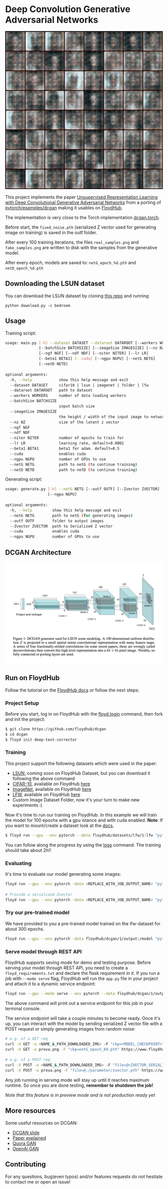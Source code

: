 # Deep Convolution Generative Adversarial Networks

![Generated images from noise on LFW ds after 300 epochs](images/lfw-300epochs.gif)

This project implements the paper [Unsupervised Representation Learning with Deep Convolutional Generative Adversarial Networks](http://arxiv.org/abs/1511.06434) from a porting of [pytorch/examples/dcgan](https://github.com/pytorch/examples/tree/master/dcgan) making it usables on [FloydHub](https://www.floydhub.com/).

The implementation is very close to the Torch implementation [dcgan.torch](https://github.com/soumith/dcgan.torch).

Before start, the `fixed_noise.pth` (serialized Z vector used for generating image on training) is saved in the outf folder.

After every 100 training iterations, the files `real_samples.png` and `fake_samples.png` are written to disk
with the samples from the generative model.

After every epoch, models are saved to: `netG_epoch_%d.pth` and `netD_epoch_%d.pth`

## Downloading the LSUN dataset
You can download the LSUN dataset by cloning [this repo](https://github.com/fyu/lsun) and running
```
python download.py -c bedroom
```

## Usage

Training script:

```bash
usage: main.py [-h] --dataset DATASET --dataroot DATAROOT [--workers WORKERS]
               [--batchSize BATCHSIZE] [--imageSize IMAGESIZE] [--nz NZ]
               [--ngf NGF] [--ndf NDF] [--niter NITER] [--lr LR]
               [--beta1 BETA1] [--cuda] [--ngpu NGPU] [--netG NETG]
               [--netD NETD]

optional arguments:
  -h, --help            show this help message and exit
  --dataset DATASET     cifar10 | lsun | imagenet | folder | lfw
  --dataroot DATAROOT   path to dataset
  --workers WORKERS     number of data loading workers
  --batchSize BATCHSIZE
                        input batch size
  --imageSize IMAGESIZE
                        the height / width of the input image to network
  --nz NZ               size of the latent z vector
  --ngf NGF
  --ndf NDF
  --niter NITER         number of epochs to train for
  --lr LR               learning rate, default=0.0002
  --beta1 BETA1         beta1 for adam. default=0.5
  --cuda                enables cuda
  --ngpu NGPU           number of GPUs to use
  --netG NETG           path to netG (to continue training)
  --netD NETD           path to netD (to continue training)
```

Generating script:

```bash
usage: generate.py [-h] --netG NETG [--outf OUTF] [--Zvector ZVECTOR] [--cuda]
                   [--ngpu NGPU]

optional arguments:
  -h, --help         show this help message and exit
  --netG NETG        path to netG (for generating images)
  --outf OUTF        folder to output images
  --Zvector ZVECTOR  path to Serialized Z vector
  --cuda             enables cuda
  --ngpu NGPU        number of GPUs to use
```

## DCGAN Architecture

![DCGAN](images/dcgan.png)

## Run on FloydHub

Follow the tutorial on the [FloydHub docs](http://docs.floydhub.com/examples/dcgan/) or follow the next steps:

### Project Setup

Before you start, log in on FloydHub with the [floyd login](http://docs.floydhub.com/commands/login/) command, then fork and init
the project:

```bash
$ git clone https://github.com/floydhub/dcgan
$ cd dcgan
$ floyd init deep-text-corrector
```

### Training

This project support the following datasets which were used in the paper:
- [LSUN](http://www.yf.io/p/lsun), coming soon on FloydHub Dataset, but you can download it following the above command
- [CIFAR-10](https://www.cs.toronto.edu/~kriz/cifar.html), available on FloydHub [here](https://www.floydhub.com/search/datasets?query=cifar)
- [ImageNet](http://www.image-net.org/), available on FloydHub [here](https://www.floydhub.com/search/datasets?query=imagenet)
- [LFW](http://vis-www.cs.umass.edu/lfw/), available on FloydHub [here](https://www.floydhub.com/search/datasets?query=lfw)
- Custom Image Dataset Folder, now it's your turn to make new experiments :)

Now it's time to run our training on FloydHub. In this example we will train the model for 100 epochs with a gpu istance and with cuda enabled.
**Note**: If you want to mount/create a dataset look at the [docs](http://docs.floydhub.com/guides/basics/create_new/#create-a-new-dataset).

```bash
$ floyd run --gpu --env pytorch --data floydhub/datasets/lfw/1:lfw "python main.py --dataset lfw --dataroot /lfw --outf /output --cuda --ngpu 1 --niter 100
```
You can follow along the progress by using the [logs](http://docs.floydhub.com/commands/logs/) command.
The training should take about 2h!!

### Evaluating

It's time to evaluate our model generating some images:

```bash
floyd run --gpu --env pytorch -data <REPLACE_WITH_JOB_OUTPUT_NAME> "python generator.py --netG <REPLACE_WITH_MODEL_CHECKPOINT_PATH>"

# Provide a serialized Zvector
floyd run --gpu --env pytorch -data <REPLACE_WITH_JOB_OUTPUT_NAME> "python generator.py --netG <REPLACE_WITH_MODEL_CHECKPOINT_PATH> --Zvector <REPLACE_WITH_SERIALIZED_Z_VECTOR_PATH>"
```

### Try our pre-trained model

We have provided to you a pre-trained model trained on the lfw-dataset for about 300 epochs.

```bash
floyd run --gpu --env pytorch -data floydhub/dcgan/1/output:/model "python generator.py --netG /model/netG_epoch_299.pth --ngpu 1 --cuda"
```

### Serve model through REST API

FloydHub supports seving mode for demo and testing purpose. Before serving your model through REST API,
you need to create a `floyd_requirements.txt` and declare the flask requirement in it. If you run a job
with `--mode serve` flag, FloydHub will run the `app.py` file in your project
and attach it to a dynamic service endpoint:

```bash
floyd run --gpu --mode serve --env pytorch --data floydhub/dcgan/1/output:/model:model
```

The above command will print out a service endpoint for this job in your terminal console.

The service endpoint will take a couple minutes to become ready. Once it's up, you can interact with the model by sending serialized Z vector file with a POST request or simply generating images from random noise:

```bash
# e.g. of a GET req
curl -X GET -o <NAME_&_PATH_DOWNLOADED_IMG> -F "ckp=<MODEL_CHECKPOINT>" <SERVICE_ENDPOINT>
curl -X GET -o prova.png -F "ckp=netG_epoch_69.pth" https://www.floydhub.com/expose/hellllllllllllllo!!!!

# e.g. of a POST req
curl -X POST -o <NAME_&_PATH_DOWNLOADED_IMG> -F "file=@<ZVECTOR_SERIALIZED_PATH>" <SERVICE_ENDPOINT>
curl -X POST -o prova.png -F "file=@./parameter/zvector.pth" https://www.floydhub.com/expose/hellllllllllllllo!!!!
```

Any job running in serving mode will stay up until it reaches maximum runtime. So
once you are done testing, **remember to shutdown the job!**

*Note that this feature is in preview mode and is not production ready yet*

## More resources

Some useful resources on DCGAN:

- [DCGAN slide](https://www.slideshare.net/enakai/dcgan-how-does-it-work)
- [Paper explained](https://medium.com/@liyin_27935/dcgan-79af14a1c247)
- [Quora GAN](https://www.quora.com/What-are-Generative-Adversarial-Networks-GANs)
- [OpenAi GAN](https://blog.openai.com/generative-models/)

## Contributing

For any questions, bug(even typos) and/or features requests do not hesitate to contact me or open an issue!

